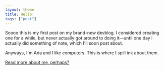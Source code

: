 ```yaml
---
layout: theme
title: Hello!
tags: ["post"]
---
```


Soooo this is my first post on my brand-new devblog. I considered creating one for a while, but never actually got around to doing it—until one day I actually did something of note, which I'll soon post about.

Anyways, I'm Ada and I like computers. This is where I spill ink about them.

[Read more about me, perhaps?](/about)
